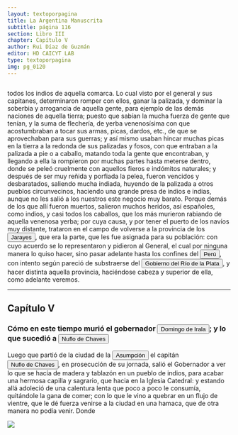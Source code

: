 ```yaml
---
layout: textoporpagina
title: La Argentina Manuscrita
subtitle: página 116
section: Libro III
chapter: Capítulo V
author: Rui Díaz de Guzmán
editor: HD CAICYT LAB
type: textoporpagina
img: pg_0120
---
```

<div class="row">
    <div class="column">
<p>todos los indios de aquella comarca. Lo cual visto por el general y sus capitanes, determinaron romper con ellos, ganar la palizada, y dominar la soberbia y arrogancia de aquella gente, para ejemplo de las demás naciones de aquella tierra; puesto que sabían la mucha fuerza de gente que tenían, y la suma de flechería, de yerba venenosísima con que acostumbraban a tocar sus armas, picas, dardos, etc., de que se aprovechaban para sus guerras; y así mismo usaban hincar muchas picas en la tierra a la redonda de sus palizadas y fosos, con que entraban a la palizada a pie o a caballo, matando toda la gente que encontraban, y llegando a ella la rompieron por muchas partes hasta meterse dentro, donde se peleó cruelmente con aquellos fieros e indómitos naturales; y después de ser muy reñida y porfiada la pelea, fueron vencidos y desbaratados, saliendo mucha indiada, huyendo de la palizada a otros pueblos circunvecinos, haciendo una grande presa de indios e indias, aunque no les salió a los nuestros este negocio muy barato. Porque demás de los que allí fueron muertos, salieron muchos heridos, así españoles, como indios, y casi todos los caballos, que los más murieron rabiando de aquella venenosa yerba; por cuya causa, y por tener el puerto de los navíos muy distante, trataron en el campo de volverse a la provincia de los <button class="balloon" data-balloon-pos="up" data-balloon-length="large" data-balloon="Xarayes o Jarayes. Los guató, una sociedad nativa que habitaba el Gran Pantanal, eran habitualmente referidos en las fuentes coloniales como Xarajes. Indios del Perú, a 60 leguas arriba de la isla de los Orejones. Gente muy dócil, poblada sobre el río Paraguay; se divide en Perabazanes y Maneses.">Jarayes</button>, que era la parte, que les fue asignada para su población: con cuyo acuerdo se lo representaron y pidieron al General, el cual por ninguna manera lo quiso hacer, sino pasar adelante hasta los confines del <a href="https://recogito.pelagios.org/document/wzqxhk0h3vpikm/part/1/edit#e71a5119-c8a2-4181-b74a-ca3f9dfcbca9" target="_blank"><button class="balloon" data-balloon-pos="up" data-balloon-length="large" data-balloon="Entendido como virreinato del Perú.">Perú</button></a>, con intento según pareció de substraerse del <a href="https://recogito.pelagios.org/document/wzqxhk0h3vpikm/part/1/edit#2c0c12f9-629f-4227-82d9-04102805f6ee" target="_blank"><button class="balloon" data-balloon-pos="up" data-balloon-length="large" data-balloon="Refiere a la Provincia del Río de la Plata, un espacio creado a partir de las capitulaciones que firmó el primer adelantado Pedro de Mendoza con Carlos I en 1534.La misma limitaba al norte con los territorios otorgados a Diego de Almagro, ocupando una franja que se extendería entre el Mar del Sur y el Mar Océano Austral. La exploración y ocupación efectiva del terreno delimitarían el espacio de la provincia del Río de la Plata al sector atlántico y específicamente, al eje fluvial Paraná-Plata.">Gobierno del Río de la Plata</button></a>, y hacer distinta aquella provincia, haciéndose cabeza y superior de ella, como adelante veremos.</p><hr><h2>Capítulo V</h2><h3>Cómo en este tiempo murió el gobernador <button class="balloon" data-balloon-pos="up" data-balloon-length="large" data-balloon="Domingo Martínez de Irala (Vergara de la Hermandad de Guipúzcoa, Corona de Castilla, 1509 - Asunción del Paraguay, Virreinato del Perú, 3 de octubre de 1556) fue un conquistador, explorador y colonizador español que como lugarteniente de Juan de Ayolas quien lo nombrara interinamente hasta que regresara como teniente de gobernador de La Candelaria en 1537, luego lo sería de hecho, y posteriormente elegido por el pueblo según real cédula, como teniente de gobernador general de Asunción.Ocupó tres veces el cargo de gobernador interino del Río de la Plata y del Paraguay, en los períodos de 1539 a 1542, de 1544 hasta 1548 y por último desde 1549. El emperador Carlos V lo nombraría definitivamente como titular en el cargo gubernamental en el año 1555, que lo ostentaría hasta su fallecimiento.En 1543 fundó en el Chaco Boreal el Puerto de los Reyes, a orillas del río Paraguay y del pantano de los Jarayes, sobre las costas de la laguna La Gaiba.">Domingo de Irala</button>; y lo que sucedió a <button class="balloon" data-balloon-pos="up" data-balloon-length="large" data-balloon="Ñuflo de Chaves nació en Santa Cruz de la Sierra, de Extremadura, en 1518. Llegó a territorio americano con el segundo adelantado del Río de la Plata, Don Alvar Núñez Cabeza de Vaca. Cuando la flota llega al puerto de Santa Catalina en el año 1541, ya ostentaba el grado de Capitán. Cuando el gobernador Martínez de Irala le encomienda fundar al norte de Asunción, Chaves se convierte así en General. El 26 de febrero de 1561 fundó Santa Cruz de la Sierra a orillas del arroyo Sutó. Después de fundada Santa Cruz de la Sierra, Ñuflo de Chaves se dirige a Asunción, en 1564,  para recoger a su familia. En 1550 se había casado con Doña Elvira Manrique, hija de don Francisco de Mendoza, gobernador del Río de la Plata, con quien tuvo cinco hijos: Francisco y Alvaro, ambos militares; María, Catalina y Elvira; las dos menores monjas y la mayor se casó en 1574 con un soldado de apellido Ossorio. El nieto de Ñuflo, Cap. Francisco Ossorio de Chaves, estuvo como Alcalde durante la traslación de  la ciudad, hasta su asiento definitivo a orillas del Piraí (1621).">Nuflo de Chaves</button></h3><p>Luego que partió de la ciudad de la <a href="https://recogito.pelagios.org/document/wzqxhk0h3vpikm/part/1/edit#22f22994-52bb-4bba-ba56-814431add5e3" target="_blank"><button class="balloon" data-balloon-pos="up" data-balloon-length="large" data-balloon="Es Asunción del Paraguay.">Asumpción</button></a> el capitán <button class="balloon" data-balloon-pos="up" data-balloon-length="large" data-balloon="Ñuflo de Chaves nació en Santa Cruz de la Sierra, de Extremadura, en 1518. Llegó a territorio americano con el segundo adelantado del Río de la Plata, Don Alvar Núñez Cabeza de Vaca. Cuando la flota llega al puerto de Santa Catalina en el año 1541, ya ostentaba el grado de Capitán. Cuando el gobernador Martínez de Irala le encomienda fundar al norte de Asunción, Chaves se convierte así en General. El 26 de febrero de 1561 fundó Santa Cruz de la Sierra a orillas del arroyo Sutó. Después de fundada Santa Cruz de la Sierra, Ñuflo de Chaves se dirige a Asunción, en 1564,  para recoger a su familia. En 1550 se había casado con Doña Elvira Manrique, hija de don Francisco de Mendoza, gobernador del Río de la Plata, con quien tuvo cinco hijos: Francisco y Alvaro, ambos militares; María, Catalina y Elvira; las dos menores monjas y la mayor se casó en 1574 con un soldado de apellido Ossorio. El nieto de Ñuflo, Cap. Francisco Ossorio de Chaves, estuvo como Alcalde durante la traslación de  la ciudad, hasta su asiento definitivo a orillas del Piraí (1621).">Nuflo de Chaves</button>, en prosecución de su jornada, salió el Gobernador a ver lo que se hacía de madera y tablazón en un pueblo de indios, para acabar una hermosa capilla y sagrario, que hacia en la Iglesia Catedral: y estando allá adoleció de una calentura lenta que poco a poco le consumía, quitándole la gana de comer; con lo que le vino a quebrar en un flujo de vientre, que le dé fuerza venirse a la ciudad en una hamaca, que de otra manera no podía venir. Donde </p></div>

<div class="column">
<a href="{{site.baseurl}}/assets/img/argentina_manuscrita/{{page.img}}.jpg"><img src="{{site.baseurl}}/assets/img/argentina_manuscrita/{{page.img}}.jpg"></a>
</div>
</div>